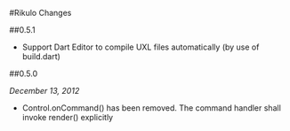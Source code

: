 #Rikulo Changes

##0.5.1

* Support Dart Editor to compile UXL files automatically (by use of build.dart)

##0.5.0

*December 13, 2012*

* Control.onCommand() has been removed. The command handler shall invoke render() explicitly
